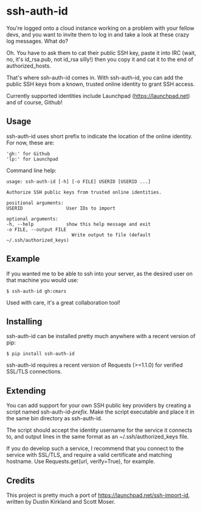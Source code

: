 
ssh-auth-id
===========

You're logged onto a cloud instance working on a problem with your fellow devs, and you want to invite them to log in and take a look at these crazy log messages. What do?

Oh. You have to ask them to cat their public SSH key, paste it into IRC (wait, no, it's id\_rsa.pub, not id\_rsa silly!) then you copy it and cat it to the end of authorized\_hosts.

That's where ssh-auth-id comes in. With ssh-auth-id, you can add the public SSH keys from a known, trusted online identity to grant SSH access.

Currently supported identities include Launchpad (https://launchpad.net) and of course, Github!

Usage
-----

ssh-auth-id uses short prefix to indicate the location of the online identity. For now, these are:

	'gh:' for Github
	'lp:' for Launchpad

Command line help:

	usage: ssh-auth-id [-h] [-o FILE] USERID [USERID ...]
	
	Authorize SSH public keys from trusted online identities.
	
	positional arguments:
  	USERID                User IDs to import
	
	optional arguments:
  	-h, --help            show this help message and exit
  	-o FILE, --output FILE
                        	Write output to file (default ~/.ssh/authorized_keys)

Example
-------

If you wanted me to be able to ssh into your server, as the desired user on that machine you would use:

	$ ssh-auth-id gh:cmars

Used with care, it's a great collaboration tool!

Installing
----------

ssh-auth-id can be installed pretty much anywhere with a recent version of pip:

	$ pip install ssh-auth-id

ssh-auth-id requires a recent version of Requests (>=1.1.0) for verified SSL/TLS connections.

Extending
---------

You can add support for your own SSH public key providers by creating a script named ssh-auth-id-*prefix*. Make the script executable and place it in the same bin directory as ssh-auth-id.

The script should accept the identity username for the service it connects to, and output lines in the same format as an ~/.ssh/authorized\_keys file.

If you do develop such a service, I recommend that you connect to the service with SSL/TLS, and require a valid certificate and matching hostname. Use Requests.get(url, verify=True), for example.

Credits
-------

This project is pretty much a port of https://launchpad.net/ssh-import-id, written by Dustin Kirkland and Scott Moser.

